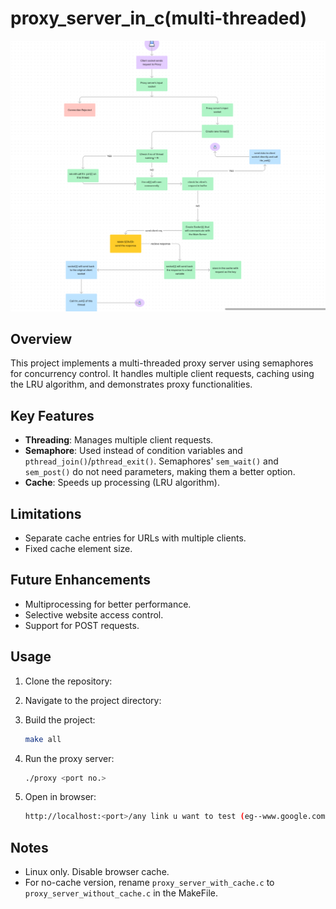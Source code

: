 # proxy_server_in_c(multi-threaded)
<img src="arch.png" width="900">

## Overview

This project implements a multi-threaded proxy server using semaphores for concurrency control. It handles multiple client requests, caching using the LRU algorithm, and demonstrates proxy functionalities.

## Key Features

- **Threading**: Manages multiple client requests.
- **Semaphore**: Used instead of condition variables and `pthread_join()`/`pthread_exit()`. Semaphores' `sem_wait()` and `sem_post()` do not need parameters, making them a better option.
- **Cache**: Speeds up processing (LRU algorithm).

## Limitations

- Separate cache entries for URLs with multiple clients.
- Fixed cache element size.

## Future Enhancements

- Multiprocessing for better performance.
- Selective website access control.
- Support for POST requests.

## Usage

1. Clone the repository:

2. Navigate to the project directory:

3. Build the project:
    ```sh
    make all
    ```

4. Run the proxy server:
    ```sh
    ./proxy <port no.>
    ```

5. Open in browser:
    ```sh
    http://localhost:<port>/any link u want to test (eg--www.google.com)
    ```

## Notes

- Linux only. Disable browser cache.
- For no-cache version, rename `proxy_server_with_cache.c` to `proxy_server_without_cache.c` in the MakeFile.
